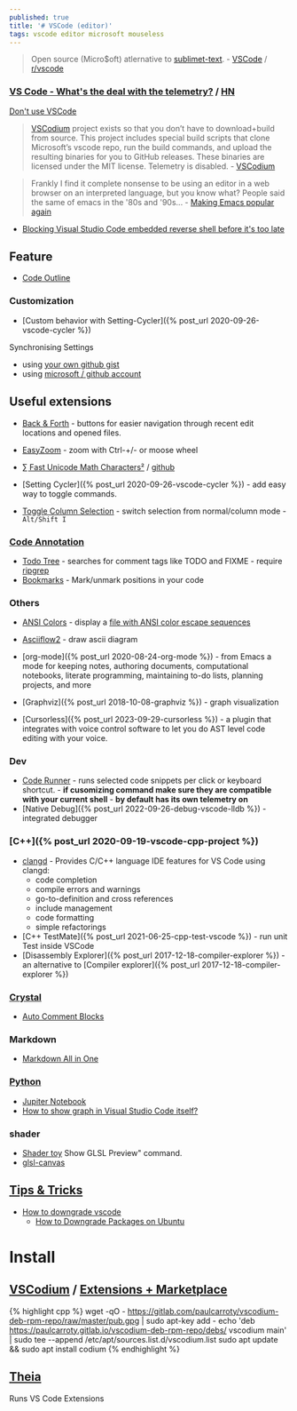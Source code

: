 ```yaml
---
published: true
title: '# VSCode (editor)'
tags: vscode editor microsoft mouseless
---
```

> Open source (Micro$oft) atlernative to [sublimet-text](https://alexhuszagh.github.io/2016/switching-to-vscode/). - [VSCode](https://github.com/Microsoft/vscode) / [r/vscode](https://www.reddit.com/r/vscode/)

<link rel="shortcut icon" href="https://code.visualstudio.com/favicon.ico" type="image/x-icon" />

### [VS Code - What's the deal with the telemetry?](https://www.roboleary.net/tools/2022/04/20/vscode-telemetry.html) / [HN](https://news.ycombinator.com/item?id=32563897)

[Don't use VSCode](https://www.youtube.com/watch?v=GUovhZYNO-M)

> [VSCodium](https://vscodium.com/) project exists so that you don’t have to download+build from source. This project includes special build scripts that clone Microsoft’s vscode repo, run the build commands, and upload the resulting binaries for you to GitHub releases. These binaries are licensed under the MIT license. Telemetry is disabled. - [VSCodium](https://vscodium.com/)

> Frankly I find it complete nonsense to be using an editor in a web browser on an interpreted language, but you know what? People said the same of emacs in the '80s and '90s... - [Making Emacs popular again](https://lwn.net/Articles/819641/)

- [Blocking Visual Studio Code embedded reverse shell before it's too late ](https://news.ycombinator.com/item?id=37623562)


## Feature

- [Code Outline](https://stackoverflow.com/a/46286837/51386)

### Customization

- [Custom behavior with Setting-Cycler]({% post_url 2020-09-26-vscode-cycler %})

Synchronising Settings
- using [your own github gist](https://marketplace.visualstudio.com/items?itemName=Shan.code-settings-sync)
- using [microsoft / github account](https://code.visualstudio.com/docs/editor/settings-sync)

## Useful extensions
- [Back & Forth](https://marketplace.visualstudio.com/items?itemName=nick-rudenko.back-n-forth) - buttons for easier navigation through recent edit locations and opened files.
- [EasyZoom](https://marketplace.visualstudio.com/items?itemName=NabeelValley.easyzoom) - zoom with Ctrl-+/- or moose wheel
- [∑ Fast Unicode Math Characters²](https://marketplace.visualstudio.com/items?itemName=GuidoTapia2.unicode-math-vscode&ssr=false#qna) / [github](https://github.com/gatapia/unicode-math-vscode)
- [Setting Cycler]({% post_url 2020-09-26-vscode-cycler %}) - add easy way to toggle commands.

- [Toggle Column Selection](https://marketplace.visualstudio.com/items?itemName=erikphansen.vscode-toggle-column-selection) - switch selection from normal/column mode - `Alt/Shift I`

### [Code Annotation](2025-01-19-code-annotation)
- [Todo Tree](https://marketplace.visualstudio.com/items?itemName=Gruntfuggly.todo-tree) - searches for comment tags like TODO and FIXME - require [ripgrep](https://github.com/BurntSushi/ripgrep) 
- [Bookmarks](https://marketplace.visualstudio.com/items?itemName=alefragnani.Bookmarks) - Mark/unmark positions in your code

### Others
- [ANSI Colors](https://marketplace.visualstudio.com/items?itemName=iliazeus.vscode-ansi) -  display a [file with ANSI color escape sequences](https://stackoverflow.com/questions/48339982/can-i-display-a-file-with-ansi-color-escape-sequences-in-visual-studio-code)

- [Asciiflow2](https://marketplace.visualstudio.com/items?itemName=zenghongtu.vscode-asciiflow2) - draw ascii diagram 
- [org-mode]({% post_url 2020-08-24-org-mode %}) - from Emacs a mode for keeping notes, authoring documents, computational notebooks, literate programming, maintaining to-do lists, planning projects, and more 
- [Graphviz]({% post_url 2018-10-08-graphviz %}) -  graph visualization
- [Cursorless]({% post_url 2023-09-29-cursorless %}) - a plugin that integrates with voice control software to let you do AST level code editing with your voice.


### Dev
- [Code Runner](https://github.com/crystal-lang-tools/vscode-crystal-lang/wiki/Useful-extensions#code-runner) - runs selected code snippets per click or keyboard shortcut. - **if cusomizing command make sure they are compatible with your current shell** - **by default has its own telemetry on**
- [Native Debug]({% post_url 2022-09-26-debug-vscode-lldb %}) - integrated debugger

### [C++]({% post_url 2020-09-19-vscode-cpp-project %})
- [clangd](https://open-vsx.org/extension/llvm-vs-code-extensions/vscode-clangd) - Provides C/C++ language IDE features for VS Code using clangd:
	- code completion
    - compile errors and warnings
    - go-to-definition and cross references
    - include management
    - code formatting
    - simple refactorings
- [C++ TestMate]({% post_url 2021-06-25-cpp-test-vscode %}) - run unit Test inside VSCode
- [Disassembly Explorer]({% post_url 2017-12-18-compiler-explorer %}) - an alternative to [Compiler explorer]({% post_url 2017-12-18-compiler-explorer %})

### [Crystal](https://github.com/crystal-lang-tools/vscode-crystal-lang/wiki/Useful-extensions)

- [Auto Comment Blocks](https://github.com/crystal-lang-tools/vscode-crystal-lang/wiki/Useful-extensions#auto-comment-blocks)

### Markdown
- [Markdown All in One](https://marketplace.visualstudio.com/items?itemName=yzhang.markdown-all-in-one)

### [Python](https://code.visualstudio.com/docs/languages/python)

- [Jupiter Notebook](https://code.visualstudio.com/docs/languages/python#_jupyter-notebooks)
- [How to show graph in Visual Studio Code itself?](https://stackoverflow.com/questions/49992300/python-how-to-show-graph-in-visual-studio-code-itself)

### shader
- [Shader toy](https://marketplace.visualstudio.com/items?itemName=stevensona.shader-toy)
Show GLSL Preview" command.
- [glsl-canvas](https://marketplace.visualstudio.com/items?itemName=circledev.glsl-canvas)


## [Tips & Tricks](https://github.com/Microsoft/vscode-tips-and-tricks)
- [How to downgrade vscode](https://stackoverflow.com/questions/49346733/how-to-downgrade-vscode/49347158#49347158)
	- [How to Downgrade Packages on Ubuntu](https://www.howtogeek.com/117929/how-to-downgrade-packages-on-ubuntu/)
    

# Install

## [VSCodium](https://vscodium.com/) / [Extensions + Marketplace](https://github.com/VSCodium/vscodium/blob/master/DOCS.md#extensions--marketplace)

{% highlight cpp %}
wget -qO - https://gitlab.com/paulcarroty/vscodium-deb-rpm-repo/raw/master/pub.gpg | sudo apt-key add - 
echo 'deb https://paulcarroty.gitlab.io/vscodium-deb-rpm-repo/debs/ vscodium main' | sudo tee --append /etc/apt/sources.list.d/vscodium.list 
sudo apt update && sudo apt install codium 
{% endhighlight %}

## [Theia](https://dev.to/svenefftinge/theia-1-0-finally-a-good-browser-ide-3ok0)
Runs VS Code Extensions
